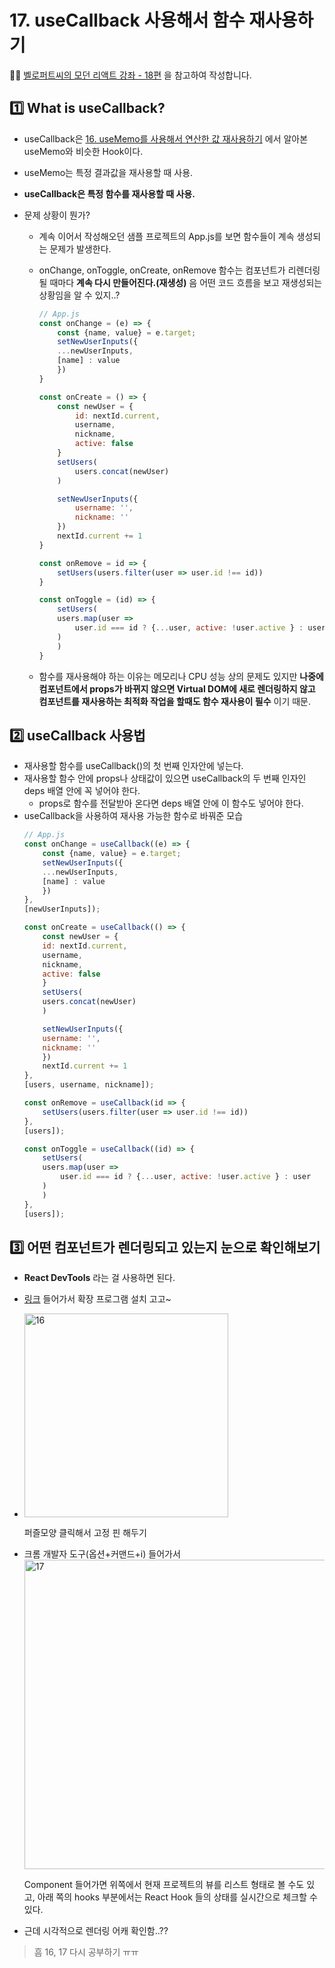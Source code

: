 # 17. useCallback 사용해서 함수 재사용하기

✍🏻 [벨로퍼트씨의 모던 리액트 강좌 - 18편](https://react.vlpt.us/basic/18-useCallback.html) 을 참고하여 작성합니다.

## 1️⃣ What is useCallback?

* useCallback은 [16. useMemo를 사용해서 연산한 값 재사용하기](https://github.com/EndlessCreation/react_study/blob/main/Chohee/2020-12-21-16-useMemo-%EC%82%AC%EC%9A%A9%ED%95%B4%EC%84%9C-%EC%97%B0%EC%82%B0%ED%95%9C%EA%B0%92-%EC%9E%AC%EC%82%AC%EC%9A%A9%ED%95%98%EA%B8%B0.md) 에서 알아본 useMemo와 비슷한 Hook이다.
* useMemo는 특정 결과값을 재사용할 때 사용.
* __useCallback은 특정 함수를 재사용할 때 사용.__
* 문제 상황이 뭔가?
    
    * 계속 이어서 작성해오던 샘플 프로젝트의 App.js를 보면 함수들이 계속 생성되는 문제가 발생한다.

    * onChange, onToggle, onCreate, onRemove 함수는 컴포넌트가 리렌더링 될 때마다 __계속 다시 만들어진다.(재생성)__ 음 어떤 코드 흐름을 보고 재생성되는 상황임을 알 수 있지..?

        ~~~javascript
        // App.js
        const onChange = (e) => {
            const {name, value} = e.target; 
            setNewUserInputs({
            ...newUserInputs,
            [name] : value
            })
        }

        const onCreate = () => {
            const newUser = {
                id: nextId.current,
                username,
                nickname,
                active: false
            }
            setUsers(
                users.concat(newUser)
            )

            setNewUserInputs({
                username: '',
                nickname: ''
            })
            nextId.current += 1
        }
        
        const onRemove = id => {
            setUsers(users.filter(user => user.id !== id))
        }

        const onToggle = (id) => {
            setUsers(
            users.map(user => 
                user.id === id ? {...user, active: !user.active } : user
            )
            )
        }
        ~~~

    * 함수를 재사용해야 하는 이유는 메모리나 CPU 성능 상의 문제도 있지만 __나중에 컴포넌트에서 props가 바뀌지 않으면 Virtual DOM에 새로 렌더링하지 않고 컴포넌트를 재사용하는 최적화 작업을 할때도 함수 재사용이 필수__ 이기 때문.

## 2️⃣ useCallback 사용법

* 재사용할 함수를 useCallback()의 첫 번째 인자안에 넣는다.
* 재사용할 함수 안에 props나 상태값이 있으면 useCallback의 두 번째 인자인 deps 배열 안에 꼭 넣어야 한다.
    * props로 함수를 전달받아 온다면 deps 배열 안에 이 함수도 넣어야 한다.
* useCallback을 사용하여 재사용 가능한 함수로 바꿔준 모습
    ~~~javascript
    // App.js
    const onChange = useCallback((e) => {
        const {name, value} = e.target; 
        setNewUserInputs({
        ...newUserInputs,
        [name] : value
        })
    }, 
    [newUserInputs]);

    const onCreate = useCallback(() => {
        const newUser = {
        id: nextId.current,
        username,
        nickname,
        active: false
        }
        setUsers(
        users.concat(newUser)
        )

        setNewUserInputs({
        username: '',
        nickname: ''
        })
        nextId.current += 1
    },
    [users, username, nickname]);

    const onRemove = useCallback(id => {
        setUsers(users.filter(user => user.id !== id))
    },
    [users]);

    const onToggle = useCallback((id) => {
        setUsers(
        users.map(user => 
            user.id === id ? {...user, active: !user.active } : user
        )
        )
    },
    [users]);
    ~~~

## 3️⃣ 어떤 컴포넌트가 렌더링되고 있는지 눈으로 확인해보기

* __React DevTools__ 라는 걸 사용하면 된다.
* [링크](https://chrome.google.com/webstore/detail/react-developer-tools/fmkadmapgofadopljbjfkapdkoienihi?hl=ko) 들어가서 확장 프로그램 설치 고고~
* <img width="326" alt="16" src="https://user-images.githubusercontent.com/31889335/103202285-57333480-4935-11eb-9165-919b1f886ac7.png">

    퍼즐모양 클릭해서 고정 핀 해두기
* 크롬 개발자 도구(옵션+커맨드+i) 들어가서 
    <img width="495" alt="17" src="https://user-images.githubusercontent.com/31889335/103203844-379e0b00-4939-11eb-8700-2e645670fbb7.png">
    
    Component 들어가면 위쪽에서 현재 프로젝트의 뷰를 리스트 형태로 볼 수도 있고, 아래 쪽의 hooks 부분에서는 React Hook 들의 상태를 실시간으로 체크할 수 있다.
* 근데 시각적으로 렌더링 어캐 확인함..??

> 흠 16, 17 다시 공부하기 ㅠㅠ